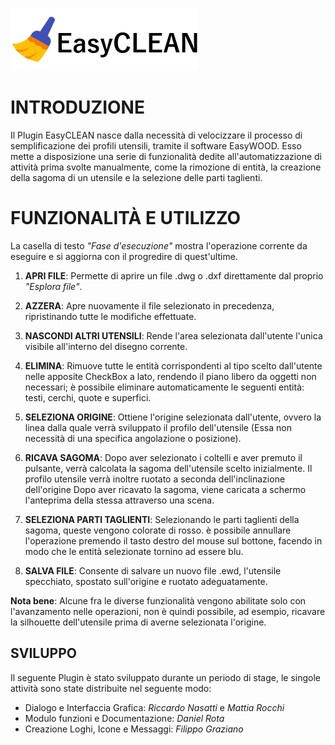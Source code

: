 ![Title](EasyCLEAN//Images//Logo.png)

# INTRODUZIONE

Il Plugin EasyCLEAN nasce dalla necessità di velocizzare il processo di semplificazione dei profili utensili, tramite il software EasyWOOD. Esso mette a disposizione una serie di funzionalità dedite all'automatizzazione di attività prima svolte manualmente, come la rimozione di entità, la creazione della sagoma di un utensile e la selezione delle parti taglienti.

# FUNZIONALITÀ E UTILIZZO

La casella di testo *"Fase d'esecuzione"* mostra l'operazione corrente da eseguire e si aggiorna con il progredire di quest'ultime.

1. **APRI FILE**: Permette di aprire un file .dwg o .dxf direttamente dal proprio *"Esplora file"*.

2. **AZZERA**: Apre nuovamente il file selezionato in precedenza, ripristinando tutte le modifiche effettuate.

3. **NASCONDI ALTRI UTENSILI**: Rende l'area selezionata dall'utente l'unica visibile all'interno del disegno corrente.

4. **ELIMINA**: Rimuove tutte le entità corrispondenti al tipo scelto dall'utente nelle apposite CheckBox a lato, rendendo il piano libero da oggetti non necessari; è possibile eliminare automaticamente le seguenti entità: testi, cerchi, quote e superfici.

5. **SELEZIONA ORIGINE**: Ottiene l'origine selezionata dall'utente, ovvero la linea dalla quale verrà sviluppato il profilo dell'utensile (Essa non necessità di una specifica angolazione o posizione).  

6. **RICAVA SAGOMA**: Dopo aver selezionato i coltelli e aver premuto il pulsante, verrà calcolata la sagoma dell'utensile scelto inizialmente. Il profilo utensile verrà inoltre ruotato a seconda dell'inclinazione dell'origine
Dopo aver ricavato la sagoma, viene caricata a schermo l'anteprima della stessa attraverso una scena.

7. **SELEZIONA PARTI TAGLIENTI**: Selezionando le parti taglienti della sagoma, queste vengono colorate di rosso. è possibile annullare l'operazione premendo il tasto destro del mouse sul bottone, facendo in modo che le entità selezionate tornino ad essere blu.

8. **SALVA FILE**: Consente di salvare un nuovo file .ewd, l'utensile specchiato, spostato sull'origine e ruotato adeguatamente.

**Nota bene**: Alcune fra le diverse funzionalità vengono abilitate solo con l'avanzamento nelle operazioni, non è quindi possibile, ad esempio, ricavare la silhouette dell'utensile prima di averne selezionata l'origine.

## SVILUPPO

Il seguente Plugin è stato sviluppato durante un periodo di stage, le singole attività sono state distribuite nel seguente modo:

* Dialogo e Interfaccia Grafica: *Riccardo Nasatti* e *Mattia Rocchi*
* Modulo funzioni e Documentazione: *Daniel Rota*
* Creazione Loghi, Icone e Messaggi: *Filippo Graziano*
